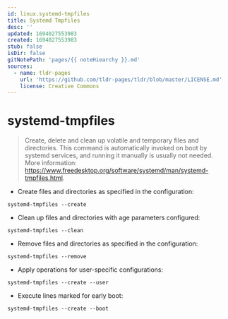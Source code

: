 ```yaml
---
id: linux.systemd-tmpfiles
title: Systemd Tmpfiles
desc: ''
updated: 1694027553983
created: 1694027553983
stub: false
isDir: false
gitNotePath: 'pages/{{ noteHiearchy }}.md'
sources:
  - name: tldr-pages
    url: 'https://github.com/tldr-pages/tldr/blob/master/LICENSE.md'
    license: Creative Commons
---
```

# systemd-tmpfiles

> Create, delete and clean up volatile and temporary files and directories.
> This command is automatically invoked on boot by systemd services, and running it manually is usually not needed.
> More information: <https://www.freedesktop.org/software/systemd/man/systemd-tmpfiles.html>.

- Create files and directories as specified in the configuration:

`systemd-tmpfiles --create`

- Clean up files and directories with age parameters configured:

`systemd-tmpfiles --clean`

- Remove files and directories as specified in the configuration:

`systemd-tmpfiles --remove`

- Apply operations for user-specific configurations:

`systemd-tmpfiles --create --user`

- Execute lines marked for early boot:

`systemd-tmpfiles --create --boot`

